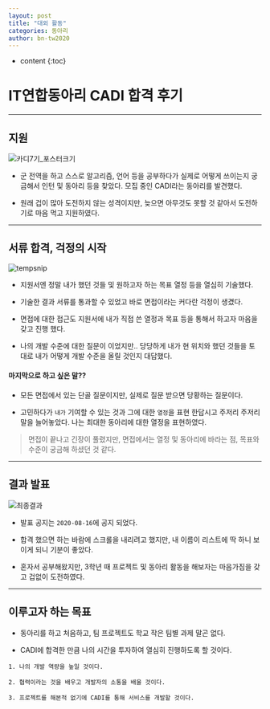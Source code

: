 ```yaml
---
layout: post
title: "대외 활동"
categories: 동아리
author: bn-tw2020
---
```

* content
{:toc}

# IT연합동아리 CADI 합격 후기





---

## 지원

![카디7기_포스터크기](https://user-images.githubusercontent.com/66770613/90333696-f1d44c00-e002-11ea-9215-3196583ea80f.jpg)

-   군 전역을 하고 스스로 알고리즘, 언어 등을 공부하다가 실제로 어떻게 쓰이는지 궁금해서 인턴 및 동아리 등을 찾았다. 모집 중인 CADI라는 동아리를 발견했다.

-   원래 겁이 많아 도전하지 않는 성격이지만, 늦으면 아무것도 못할 것 같아서 도전하기로 마음 먹고 지원하였다.

---

## 서류 합격, 걱정의 시작

![tempsnip](https://user-images.githubusercontent.com/66770613/90333724-13353800-e003-11ea-85f8-b292f26b0c4f.png)

-   지원서엔 정말 내가 했던 것들 및 원하고자 하는 목표 열정 등을 열심히 기술했다.

-   기술한 결과 서류를 통과할 수 있었고 바로 면접이라는 커다란 걱정이 생겼다.

-   면접에 대한 접근도 지원서에 내가 직접 쓴 열정과 목표 등을 통해서 하고자 마음을 갖고 진행 했다.

-   나의 개발 수준에 대한 질문이 이었지만.. 당당하게 내가 현 위치와 했던 것들을 토대로 내가 어떻게 개발 수준을 올릴 것인지 대답했다.

#### 마지막으로 하고 싶은 말??

-   모든 면접에서 있는 단골 질문이지만, 실제로 질문 받으면 당황하는 질문이다.

-   고민하다가 `내가` 기여할 수 있는 것과 그에 대한 `열정`을 표현 한답시고 주저리 주저리 말을 늘어놓았다. 나는 최대한 동아리에 대한 열정을 표현하였다.

> 면접이 끝나고 긴장이 풀렸지만, 면접에서는 열정 및 동아리에 바라는 점, 목표와 수준이 궁금해 하셨던 것 같다.

---

## 결과 발표

![최종결과](https://user-images.githubusercontent.com/66770613/90334202-f1d64b00-e006-11ea-871d-b22251fba904.png)

-   발표 공지는 `2020-08-16`에 공지 되었다.

-   합격 했으면 하는 바람에 스크롤을 내리려고 했지만, 내 이름이 리스트에 딱 하니 보이게 되니 기분이 좋았다.

-   혼자서 공부해왔지만, 3학년 때 프로젝트 및 동아리 활동을 해보자는 마음가짐을 갖고 겁없이 도전하였다.

---

## 이루고자 하는 목표

-   동아리를 하고 처음하고, 팀 프로젝트도 학교 작은 팀별 과제 말곤 없다.

-   CADI에 합격한 만큼 나의 시간을 투자하여 열심히 진행하도록 할 것이다.

```
1. 나의 개발 역량을 높일 것이다.

2. 협력이라는 것을 배우고 개발자의 소통을 배울 것이다.

3. 프로젝트를 해본적 없기에 CADI를 통해 서비스를 개발할 것이다.
```

